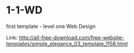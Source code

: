 # 1-1-WD
first template - level one Web Design

Link: http://all-free-download.com/free-website-templates/simple_elegance_03_template_1158.html
